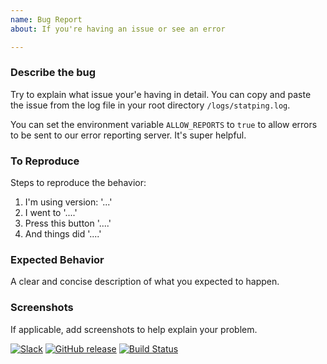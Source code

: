 ```yaml
---
name: Bug Report
about: If you're having an issue or see an error

---
```


### Describe the bug
Try to explain what issue your'e having in detail. You can copy and paste the issue from the log file in your root directory `/logs/statping.log`.

You can set the environment variable `ALLOW_REPORTS` to `true` to allow errors to be sent to our error reporting server. It's super helpful.

### To Reproduce
Steps to reproduce the behavior:
1. I'm using version: '...'
2. I went to '....'
3. Press this button '....'
4. And things did '....'

### Expected Behavior
A clear and concise description of what you expected to happen.

### Screenshots
If applicable, add screenshots to help explain your problem.

[![Slack](https://slack.statping.com/badge.svg)](https://slack.statping.com/) [![GitHub release](https://img.shields.io/github/release/statping/statping.svg)](https://github.com/statping/statping/releases/latest) [![Build Status](https://travis-ci.com/statping/statping.svg?branch=master)](https://travis-ci.com/hunterlong/statping)
